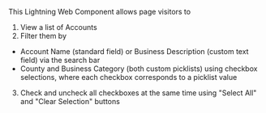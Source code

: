 This Lightning Web Component allows page visitors to
1. View a list of Accounts
2. Filter them by
  - Account Name (standard field) or Business Description (custom text field) via the search bar
  - County and Business Category (both custom picklists) using checkbox selections, where each checkbox corresponds to a picklist value
3. Check and uncheck all checkboxes at the same time using "Select All" and "Clear Selection" buttons
